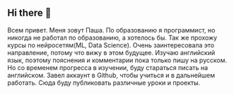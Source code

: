 ## Hi there 👋
Всем привет. Меня зовут Паша.
По образованию я программист, но никогда не работал по образованию, а хотелось бы.
Так же прохожу курсы по нейросетям(ML, Data Science). Очень заинтересовала это направление, потому что вижу в этом будущее.
Изучаю английский язык, поэтому пояснения и комментарии пока только пишу на русском. Но со временем прогресса в изучении, буду стараться писать на английском.
Завел аккаунт в Github, чтобы учиться и в дальнейшем работать.
Сюда буду публиковать различные уроки и проекты.

